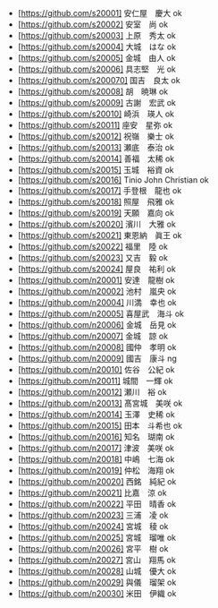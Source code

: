 - [https://github.com/s20001]	安仁屋　慶大 ok
- [https://github.com/s20002]	安室　尚 ok
- [https://github.com/s20003]	上原　秀太 ok
- [https://github.com/s20004]	大城　はな ok
- [https://github.com/s20005]	金城　由人 ok
- [https://github.com/s20006]	具志堅　光 ok
- [https://github.com/s200070]	国吉　良太 ok
- [https://github.com/s20008]	胡　暁琳 ok
- [https://github.com/s20009]	古謝　宏武 ok
- [https://github.com/s20010]	崎浜　瑛人 ok
- [https://github.com/s20011]	座安　星弥 ok
- [https://github.com/s20012]	祝嶺　樂士 ok
- [https://github.com/s20013]	瀬底　泰治 ok
- [https://github.com/s20014]	善福　太稀 ok
- [https://github.com/s20015]	玉城　裕資 ok
- [https://github.com/s20016]	Tinio John Christian ok
- [https://github.com/s20017]	手登根　龍也 ok
- [https://github.com/s20018]	照屋　飛雅 ok
- [https://github.com/s20019]	天願　嘉向 ok
- [https://github.com/s20020]	濱川　大雅 ok
- [https://github.com/s20021]	東恩納　眞王 ok
- [https://github.com/s20022]	福里　陸 ok
- [https://github.com/s20023]	又吉　毅 ok
- [https://github.com/s20024]	屋良　祐利 ok
- [https://github.com/n20001]	安達　龍樹 ok
- [https://github.com/n20002]	池村　嵐央 ok
- [https://github.com/n20004]	川満　幸也 ok
- [https://github.com/n20005]	喜屋武　海斗 ok
- [https://github.com/n20006]	金城　岳見 ok
- [https://github.com/n20007]	金城　諒 ok
- [https://github.com/n20008]	國仲　孝明 ok
- [https://github.com/n20009]	國吉　康斗 ng
- [https://github.com/n20010]	佐谷　公紀 ok
- [https://github.com/n20011]	城間　一輝 ok
- [https://github.com/n20012]	瀬川　裕 ok
- [https://github.com/n20013]	髙宮城　美咲 ok
- [https://github.com/n20014]	玉澤　史稀 ok
- [https://github.com/n20015]	田本　斗希也 ok
- [https://github.com/n20016]	知名　瑚南 ok
- [https://github.com/n20017]	津波　美咲 ok
- [https://github.com/n20018]	中嶋　七海 ok
- [https://github.com/n20019]	仲松　海翔 ok
- [https://github.com/n20020]	西銘　純紀 ok
- [https://github.com/n20021]	比嘉　涼 ok
- [https://github.com/n20022]	平田　晴香 ok
- [https://github.com/n20023]	三浦　凌 ok
- [https://github.com/n20024]	宮城　稜 ok
- [https://github.com/n20025]	宮城　瑠唯 ok
- [https://github.com/n20026]	宮平　樹 ok
- [https://github.com/n20027]	宮山　翔馬 ok
- [https://github.com/n20028]	山城　優大 ok
- [https://github.com/n20029]	與儀　瑠架 ok
- [https://github.com/n20030]	米田　伊織 ok